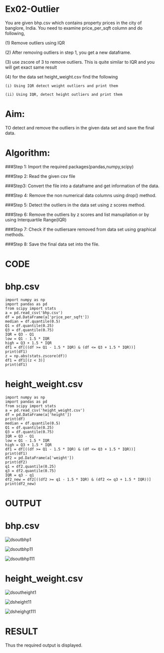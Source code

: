 # Ex02-Outlier

You are given bhp.csv which contains property prices in the city of banglore, India. You need to examine price_per_sqft column and do following,

(1) Remove outliers using IQR 

(2) After removing outliers in step 1, you get a new dataframe.

(3) use zscore of 3 to remove outliers. This is quite similar to IQR and you will get exact same result

(4) for the data set height_weight.csv find the following

    (i) Using IQR detect weight outliers and print them

    (ii) Using IQR, detect height outliers and print them
    
    
# Aim:
TO detect and remove the outliers in the given data set and save the final data.

# Algorithm:
###Step 1:
Import the required packages(pandas,numpy,scipy)

###Step 2:
Read the given csv file

###Step3:
Convert the file into a dataframe and get information of the data.

###Step 4:
Remove the non numerical data columns using drop() method.

###Step 5:
Detect the outliers in the data set using z scores method.

###Step 6:
Remove the outliers by z scores and list manupilation or by using Interquartile Range(IQR)

###Step 7:
Check if the outliersare removed from data set using graphical methods.

###Step 8:
Save the final data set into the file.


# CODE

# bhp.csv
```
import numpy as np
import pandas as pd
from scipy import stats
a = pd.read_csv('bhp.csv')
df = pd.DataFrame(a['price_per_sqft'])
median = df.quantile(0.5)
Q1 = df.quantile(0.25)
Q3 = df.quantile(0.75)
IQR = Q3 - Q1
low = Q1 - 1.5 * IQR
high = Q3 + 1.5 * IQR
df1 = df[((df >= Q1 - 1.5 * IQR) & (df <= Q3 + 1.5 * IQR))]
print(df1)
z = np.abs(stats.zscore(df))
df1 = df1[(z < 3)]
print(df1)
```


# height_weight.csv
```
import numpy as np
import pandas as pd
from scipy import stats
a = pd.read_csv('height_weight.csv')
df = pd.DataFrame(a['height'])
print(df)
median = df.quantile(0.5)
Q1 = df.quantile(0.25)
Q3 = df.quantile(0.75)
IQR = Q3 - Q1
low = Q1 - 1.5 * IQR
high = Q3 + 1.5 * IQR
df1 = df[((df >= Q1 - 1.5 * IQR) & (df <= Q3 + 1.5 * IQR))]
print(df1)
df2 = pd.DataFrame(a['weight'])
print(df2)
q1 = df2.quantile(0.25)
q3 = df2.quantile(0.75)
IQR = q3 - q1
df2_new = df2[((df2 >= q1 - 1.5 * IQR) & (df2 <= q3 + 1.5 * IQR))]
print(df2_new)
```

# OUTPUT 

# bhp.csv
![dsoutbhp1](https://user-images.githubusercontent.com/120623583/229699069-6cb51f8b-79d9-451b-8376-6cd42b4301d6.png)

![dsoutbhp11](https://user-images.githubusercontent.com/120623583/229699119-897b360f-a87f-415c-9852-f26f7728577f.png)

![dsoutbhp111](https://user-images.githubusercontent.com/120623583/229699334-44131cd3-c671-4bc4-94b8-fa0d7ba2f780.png)


# height_weight.csv

![dsoutheight1](https://user-images.githubusercontent.com/120623583/229699445-d00f4b12-e4f3-4911-bad2-94f840d05213.png)

![dsheight11](https://user-images.githubusercontent.com/120623583/229699488-681e851d-cbb5-4bb8-8c53-bb54c9683d91.png)

![dsheighgt111](https://user-images.githubusercontent.com/120623583/229699660-c63a52f1-ae02-4e6b-a389-e9107d54c198.png)


# RESULT 

Thus the required output is displayed.

  








